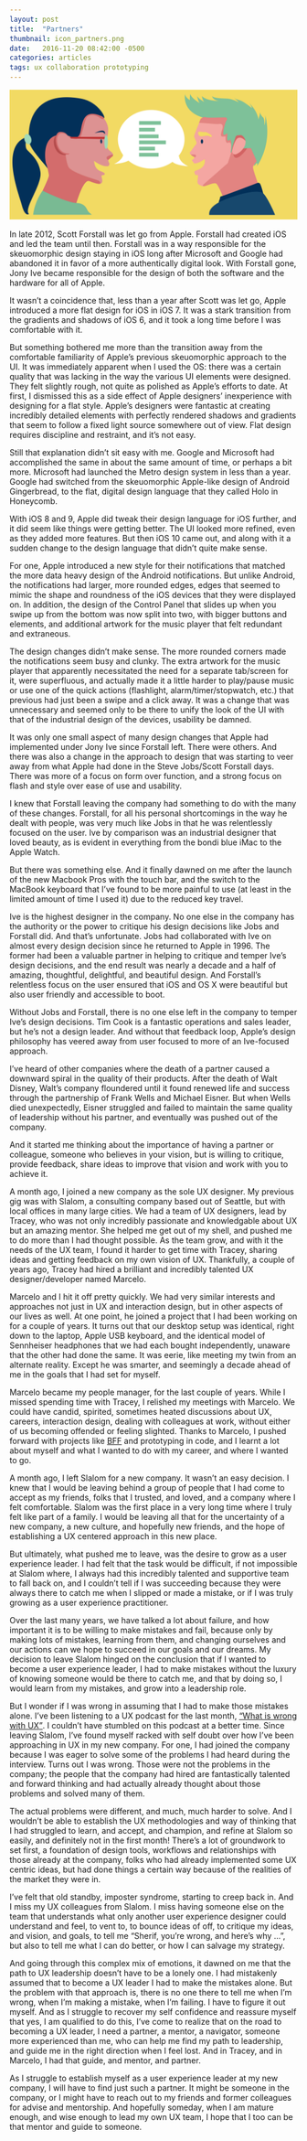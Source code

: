```yaml
---
layout: post
title:  "Partners"
thumbnail: icon_partners.png
date:   2016-11-20 08:42:00 -0500
categories: articles
tags: ux collaboration prototyping
---
```


<img src="/images/communication.svg" class="hero">

<p class="p">In late 2012, Scott Forstall was let go from Apple. Forstall had created iOS and led the team until then.
    Forstall was in a way responsible for the skeuomorphic design staying in iOS long after Microsoft and Google had
    abandoned it in favor of a more authentically digital look. With Forstall gone, Jony Ive became responsible for the
    design of both the software and the hardware for all of Apple.</p>

<p class="p">It wasn’t a coincidence that, less than a year after Scott was let go, Apple introduced a more flat design
    for iOS in iOS 7. It was a stark transition from the gradients and shadows of iOS 6, and it took a long time before
    I was comfortable with it.</p>

<p class="p">But something bothered me more than the transition away from the comfortable familiarity of Apple’s
    previous skeuomorphic approach to the UI. It was immediately apparent when I used the OS: there was a certain
    quality that was lacking in the way the various UI elements were designed. They felt slightly rough, not quite as
    polished as Apple’s efforts to date. At first, I dismissed this as a side effect of Apple designers’ inexperience
    with designing for a flat style. Apple’s designers were fantastic at creating incredibly detailed elements with
    perfectly rendered shadows and gradients that seem to follow a fixed light source somewhere out of view. Flat design
    requires discipline and restraint, and it’s not easy.</p>

<p class="p">Still that explanation didn’t sit easy with me. Google and Microsoft had accomplished the same in about the
    same amount of time, or perhaps a bit more. Microsoft had launched the Metro design system in less than a year.
    Google had switched from the skeuomorphic Apple-like design of Android Gingerbread, to the flat, digital design
    language that they called Holo in Honeycomb.</p>

<p class="p">With iOS 8 and 9, Apple did tweak their design language for iOS further, and it did seem like things were
    getting better. The UI looked more refined, even as they added more features. But then iOS 10 came out, and along
    with it a sudden change to the design language that didn’t quite make sense.</p>

<p class="p">For one, Apple introduced a new style for their notifications that matched the more data heavy design of
    the Android notifications. But unlike Android, the notifications had larger, more rounded edges, edges that seemed
    to mimic the shape and roundness of the iOS devices that they were displayed on. In addition, the design of the
    Control Panel that slides up when you swipe up from the bottom was now split into two, with bigger buttons and
    elements, and additional artwork for the music player that felt redundant and extraneous.</p>

<p class="p">The design changes didn’t make sense. The more rounded corners made the notifications seem busy and clunky.
    The extra artwork for the music player that apparently necessitated the need for a separate tab/screen for it, were
    superfluous, and actually made it a little harder to play/pause music or use one of the quick actions (flashlight,
    alarm/timer/stopwatch, etc.) that previous had just been a swipe and a click away. It was a change that was
    unnecessary and seemed only to be there to unify the look of the UI with that of the industrial design of the
    devices, usability be damned.</p>

<p class="p">It was only one small aspect of many design changes that Apple had implemented under Jony Ive since
    Forstall left. There were others. And there was also a change in the approach to design that was starting to veer
    away from what Apple had done in the Steve Jobs/Scott Forstall days. There was more of a focus on form over
    function, and a strong focus on flash and style over ease of use and usability.</p>

<p class="p">I knew that Forstall leaving the company had something to do with the many of these changes. Forstall, for
    all his personal shortcomings in the way he dealt with people, was very much like Jobs in that he was relentlessly
    focused on the user. Ive by comparison was an industrial designer that loved beauty, as is evident in everything
    from the bondi blue iMac to the Apple Watch.</p>

<p class="p">But there was something else. And it finally dawned on me after the launch of the new Macbook Pros with the
    touch bar, and the switch to the MacBook keyboard that I’ve found to be more painful to use (at least in the limited
    amount of time I used it) due to the reduced key travel.</p>

<p class="p">Ive is the highest designer in the company. No one else in the company has the authority or the power to
    critique his design decisions like Jobs and Forstall did. And that’s unfortunate. Jobs had collaborated with Ive on
    almost every design decision since he returned to Apple in 1996. The former had been a valuable partner in helping
    to critique and temper Ive’s design decisions, and the end result was nearly a decade and a half of amazing,
    thoughtful, delightful, and beautiful design. And Forstall’s relentless focus on the user ensured that iOS and OS X
    were beautiful but also user friendly and accessible to boot.</p>

<p class="p">Without Jobs and Forstall, there is no one else left in the company to temper Ive’s design decisions. Tim
    Cook is a fantastic operations and sales leader, but he’s not a design leader. And without that feedback loop,
    Apple’s design philosophy has veered away from user focused to more of an Ive-focused approach.</p>

<p class="p">I’ve heard of other companies where the death of a partner caused a downward spiral in the quality of their
    products. After the death of Walt Disney, Walt’s company floundered until it found renewed life and success through
    the partnership of Frank Wells and Michael Eisner. But when Wells died unexpectedly, Eisner struggled and failed to
    maintain the same quality of leadership without his partner, and eventually was pushed out of the company.</p>

<p class="p">And it started me thinking about the importance of having a partner or colleague, someone who believes in
    your vision, but is willing to critique, provide feedback, share ideas to improve that vision and work with you to
    achieve it.</p>

<p class="p">A month ago, I joined a new company as the sole UX designer. My previous gig was with Slalom, a consulting
    company based out of Seattle, but with local offices in many large cities. We had a team of UX designers, lead by
    Tracey, who was not only incredibly passionate and knowledgable about UX but an amazing mentor. She helped me
    get out of my shell, and pushed me to do more than I had thought possible. As the team grow, and with it the needs
    of the UX team, I found it harder to get time with Tracey, sharing ideas and getting feedback on my own vision of
    UX. Thankfully, a couple of years ago, Tracey had hired a brilliant and incredibly talented UX designer/developer
    named Marcelo.</p>

<p class="p">Marcelo and I hit it off pretty quickly. We had very similar interests and approaches not just in UX and
    interaction design, but in other aspects of our lives as well. At one point, he joined a project that I had been
    working on for a couple of years. It turns out that our desktop setup was identical, right down to the laptop, Apple
    USB keyboard, and the identical model of Sennheiser headphones that we had each bought independently,
    unaware that the other had done the same. It was eerie, like meeting my twin from an alternate reality. Except he
    was smarter, and seemingly a decade ahead of me in the goals that I had set for myself.</p>

<p class="p">Marcelo became my people manager, for the last couple of years. While I missed
    spending time with Tracey, I relished my meetings with Marcelo. We could have candid, spirited, sometimes heated
    discussions about UX, careers, interaction design, dealing with colleagues at work, without either of us becoming
    offended or feeling slighted. Thanks to Marcelo, I pushed forward with projects like <a class="link" href="http://bff.how">BFF</a> and
    prototyping in code, and I learnt a lot about myself and what I wanted to do with my career, and where I wanted to
    go.</p>

<p class="p">A month ago, I left Slalom for a new company. It wasn’t an easy decision. I knew that I would be leaving
    behind a group of people that I had come to accept as my friends, folks that I trusted, and loved,
    and a company where I felt comfortable. Slalom was the first place in a very long time where I truly felt like part
    of a family. I would be leaving all that for the uncertainty of a new company, a new culture, and hopefully new
    friends, and the hope of establishing a UX centered approach in this new place.</p>

<p class="p">But ultimately, what pushed me to leave, was the desire to grow as a user experience leader. I had felt
    that the task would be difficult, if not impossible at Slalom where, I always had this incredibly talented and
    supportive team to fall back on, and I couldn’t tell if I was succeeding because they were always there to catch me
    when I slipped or made a mistake, or if I was truly growing as a user experience practitioner.</p>

<p class="p">Over the last many years, we have talked a lot about failure, and how important it is to be willing to make
    mistakes and fail, because only by making lots of mistakes, learning from them, and changing ourselves and our
    actions can we hope to succeed in our goals and our dreams. My decision to leave Slalom hinged on the conclusion
    that if I wanted to become a user experience leader, I had to make mistakes without the luxury of knowing someone
    would be there to catch me, and that by doing so, I would learn from my mistakes, and grow into a leadership
    role.</p>

<p class="p">But I wonder if I was wrong in assuming that I had to make those mistakes alone. I’ve been listening to a
    UX podcast for the last month, <a class="link" href="https://www.usersknow.com/podcast/"><q>What is wrong with UX</q></a>. I couldn’t have
    stumbled on this podcast at a better time. Since leaving Slalom, I’ve found myself racked with self doubt over how
    I’ve been approaching in UX in my new company. For one, I had joined the company because I was eager to solve some
    of the problems I had heard during the interview. Turns out I was wrong. Those were not the problems in the company;
    the people that the company had hired are fantastically talented and forward thinking and had actually already
    thought about those problems and solved many of them.</p>

<p class="p">The actual problems were different, and much, much harder to solve. And I wouldn’t be able to establish the
    UX methodologies and way of thinking that I had struggled to learn, and accept, and champion, and refine at Slalom
    so easily, and definitely not in the first month! There’s a lot of groundwork to set first, a foundation of design
    tools, workflows and relationships with those already at the company, folks who had already implemented some UX
    centric ideas, but had done things a certain way because of the realities of the market they were in.</p>

<p class="p">I’ve felt that old standby, imposter syndrome, starting to creep back in. And I miss my UX colleagues from
    Slalom. I miss having someone else on the team that understands what only another user experience designer could understand
    and feel, to vent to, to bounce ideas of off, to critique my ideas, and vision,
    and goals, to tell me “Sherif, you’re wrong, and here’s why ...”, but also to tell me what I can do better, or how I
    can salvage my strategy.</p>

<p class="p">And going through this complex mix of emotions, it dawned on me that the path to UX leadership doesn’t have
    to be a lonely one. I had mistakenly assumed that to become a UX leader I had to make the mistakes alone. But the
    problem with that approach is, there is no one there to tell me when I’m wrong, when I’m making a mistake, when I’m
    failing. I have to figure it out myself. And as I struggle to recover my self confidence and reassure myself that
    yes, I am qualified to do this, I’ve come to realize that on the road to becoming a UX leader, I need a partner, a
    mentor, a navigator, someone more experienced than me, who can help me find my path to leadership, and guide me in
    the right direction when I feel lost. And in Tracey, and in Marcelo, I had that guide, and mentor, and partner.</p>

<p class="p">As I struggle to establish myself as a user experience leader at my new company, I will have to find just
    such a partner. It might be someone in the company, or I might have to reach out to my friends and former colleagues
    for advise and mentorship. And hopefully someday, when I am mature enough, and wise enough to lead my own UX team, I
    hope that I too can be that mentor and guide to someone.</p>